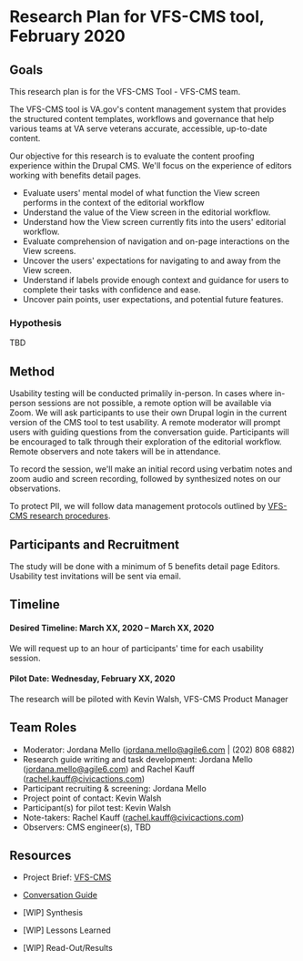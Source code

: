 # Research Plan for VFS-CMS tool, February 2020

## Goals
This research plan is for the VFS-CMS Tool - VFS-CMS team.

The VFS-CMS tool is VA.gov's content management system that provides the structured content templates, workflows and governance that help various teams at VA serve veterans accurate, accessible, up-to-date content.

Our objective for this research is to evaluate the content proofing experience within the Drupal CMS. We'll focus on the experience of editors working with benefits detail pages. 
* Evaluate users' mental model of what function the View screen performs in the context of the editorial workflow
* Understand the value of the View screen in the editorial workflow.
* Understand how the View screen currently fits into the users' editorial workflow.
* Evaluate comprehension of navigation and on-page interactions on the View screens.
* Uncover the users' expectations for navigating to and away from the View screen.
* Understand if labels provide enough context and guidance for users to complete their tasks with confidence and ease.
* Uncover pain points, user expectations, and potential future features.


### Hypothesis
TBD

## Method	
Usability testing will be conducted primalily in-person. In cases where in-person sessions are not possible, a remote option will be available via Zoom. We will ask participants to use their own Drupal login in the current version of the CMS tool to test usability. A remote moderator will prompt users with guiding questions from the conversation guide. Participants will be encouraged to talk through their exploration of the editorial workflow. Remote observers and note takers will be in attendance.

To record the session, we'll make an initial record using verbatim notes and zoom audio and screen recording, followed by synthesized notes on our observations.

To protect PII, we will follow data management protocols outlined by [VFS-CMS research procedures](https://github.com/department-of-veterans-affairs/va.gov-team/tree/master/platform/cms/authoring-experience/research/research-procedures).

## Participants and Recruitment	
The study will be done with a minimum of 5 benefits detail page Editors.
Usability test invitations will be sent via email. 

## Timeline

#### Desired Timeline: March XX, 2020 – March XX, 2020
We will request up to an hour of participants' time for each usability session.

#### Pilot Date: Wednesday, February XX, 2020
The research will be piloted with Kevin Walsh, VFS-CMS Product Manager 

## Team Roles 	
- Moderator: Jordana Mello (jordana.mello@agile6.com | (202) 808 6882)
- Research guide writing and task development: Jordana Mello (jordana.mello@agile6.com) and Rachel Kauff (rachel.kauff@civicactions.com)
- Participant recruiting & screening:	Jordana Mello
- Project point of contact:	Kevin Walsh
- Participant(s) for pilot test: Kevin Walsh
- Note-takers: Rachel Kauff (rachel.kauff@civicactions.com)
- Observers: CMS engineer(s), TBD 

## Resources	
* Project Brief: [VFS-CMS](https://github.com/department-of-veterans-affairs/va.gov-team/tree/master/platform/cms)

* [Conversation Guide](https://github.com/department-of-veterans-affairs/va.gov-team/tree/master/platform/cms/authoring-experience/research/content-proofing-usability-study/conversation%20guide)

* [WIP] Synthesis	

* [WIP] Lessons Learned

* [WIP] Read-Out/Results
